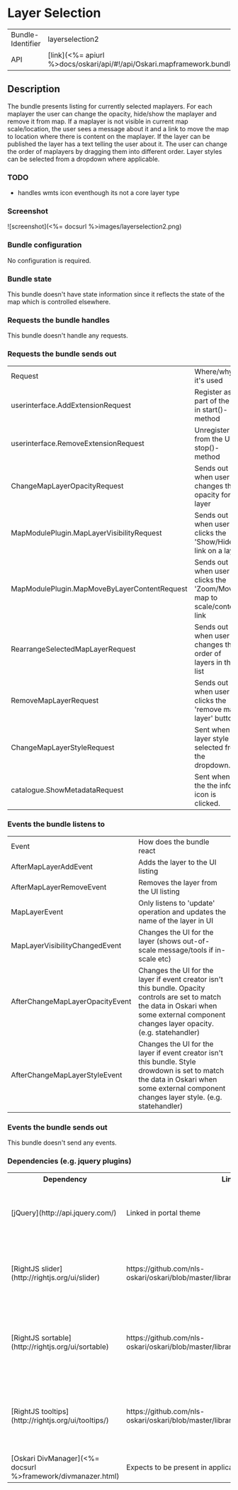 # Layer Selection

<table>
  <tr>
    <td>Bundle-Identifier</td><td>layerselection2</td>
  </tr>
  <tr>
    <td>API</td><td>[link](<%= apiurl %>docs/oskari/api/#!/api/Oskari.mapframework.bundle.layerselection2.LayerSelectionBundleInstance)</td>
  </tr>
</table>

## Description
The bundle presents listing for currently selected maplayers. For each maplayer the user can change the opacity, hide/show the maplayer and remove it from map. If a maplayer is not visible in current map scale/location, the user sees a message about it and a link to move the map to location where there is content on the maplayer. If the layer can be published the layer has a text telling the user about it. The user can change the order of maplayers by dragging them into different order. Layer styles can be selected from a dropdown where applicable.

### TODO

* handles wmts icon eventhough its not a core layer type

### Screenshot

![screenshot](<%= docsurl %>images/layerselection2.png)

### Bundle configuration

No configuration is required.

### Bundle state

This bundle doesn't have state information since it reflects the state of the map which is controlled elsewhere.

### Requests the bundle handles

This bundle doesn't handle any requests.

### Requests the bundle sends out

<table>
<tbody><tr><td> Request </td><td> Where/why it's used
</td></tr><tr><td> userinterface.AddExtensionRequest </td><td> Register as part of the UI in start()-method
</td></tr><tr><td> userinterface.RemoveExtensionRequest </td><td> Unregister from the UI in stop()-method
</td></tr><tr><td> ChangeMapLayerOpacityRequest </td><td> Sends out when user changes the opacity for a layer
</td></tr><tr><td> MapModulePlugin.MapLayerVisibilityRequest </td><td> Sends out when user clicks the 'Show/Hide' link on a layer
</td></tr><tr><td> MapModulePlugin.MapMoveByLayerContentRequest </td><td> Sends out when user clicks the 'Zoom/Move map to scale/content' link
</td></tr><tr><td> RearrangeSelectedMapLayerRequest </td><td> Sends out when user changes the order of layers in the list
</td></tr><tr><td> RemoveMapLayerRequest </td><td> Sends out when user clicks the 'remove map layer' button
</td></tr><tr><td> ChangeMapLayerStyleRequest </td><td> Sent when a layer style is selected from the dropdown.
</td></tr><tr><td> catalogue.ShowMetadataRequest </td><td> Sent when the the info icon is clicked.
</td></tr></tbody></table>

### Events the bundle listens to

<table>
<tbody><tr><td> Event </td><td> How does the bundle react
</td></tr><tr><td> AfterMapLayerAddEvent </td><td> Adds the layer to the UI listing
</td></tr><tr><td> AfterMapLayerRemoveEvent </td><td> Removes the layer from the UI listing
</td></tr><tr><td> MapLayerEvent </td><td> Only listens to 'update' operation and updates the name of the layer in UI
</td></tr><tr><td> MapLayerVisibilityChangedEvent </td><td> Changes the UI for the layer (shows out-of-scale message/tools if in-scale etc)
</td></tr><tr><td> AfterChangeMapLayerOpacityEvent </td><td> Changes the UI for the layer if event creator isn't this bundle. Opacity controls are set to match the data in Oskari when some external component changes layer opacity. (e.g. statehandler)
</td></tr><tr><td> AfterChangeMapLayerStyleEvent </td><td> Changes the UI for the layer if event creator isn't this bundle. Style drowdown is set to match the data in Oskari when some external component changes layer style. (e.g. statehandler)
</td></tr></tbody></table>

### Events the bundle sends out

This bundle doesn't send any events.

### Dependencies (e.g. jquery plugins)

<table>
<tbody><tr><th> Dependency </th><th> Linked from </th><th> API </th><th> Purpose </th></tr>
<tr><td> [jQuery](http://api.jquery.com/) </td><td> Linked in portal theme </td><td> Used to create the component UI from begin to end
</td></tr><tr><td> [RightJS slider](http://rightjs.org/ui/slider) </td><td> https://github.com/nls-oskari/oskari/blob/master/libraries/rightjs/javascripts/right/slider.js </td><td> RightJS UI component for slider - used for layer opacity control
</td></tr><tr><td> [RightJS sortable](http://rightjs.org/ui/sortable) </td><td> https://github.com/nls-oskari/oskari/blob/master/libraries/rightjs/javascripts/right/sortable.js </td><td> RightJS UI component for sortable list - used for drag&amp;drop on layer order
</td></tr><tr><td> [RightJS tooltips](http://rightjs.org/ui/tooltips/) </td><td> https://github.com/nls-oskari/oskari/blob/master/libraries/rightjs/javascripts/right/tooltips.js </td><td> RightJS UI component for showing tooltips - used to show tooltips on layer icons
</td></tr><tr><td> [Oskari DivManager](<%= docsurl %>framework/divmanazer.html) </td><td> Expects to be present in application setup </td><td> Needed for flyout/tile functionality
</td></tr></tbody></table>
